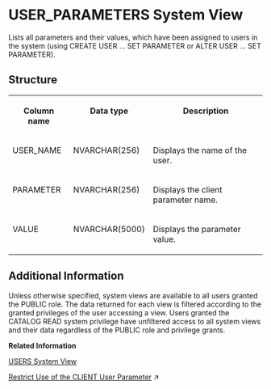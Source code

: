 <!-- loio2102244575191014a7bde2c7e6b52081 -->

# USER\_PARAMETERS System View

Lists all parameters and their values, which have been assigned to users in the system \(using CREATE USER ... SET PARAMETER or ALTER USER ... SET PARAMETER\).



<a name="loio2102244575191014a7bde2c7e6b52081___u_s_e_r__p_a_r_a_m_e_t_e_r_s_1struct_USER_PARAMETERS"/>

## Structure


<table>
<tr>
<th valign="top">

Column name

</th>
<th valign="top">

Data type

</th>
<th valign="top">

Description

</th>
</tr>
<tr>
<td valign="top">

USER\_NAME

</td>
<td valign="top">

NVARCHAR\(256\)

</td>
<td valign="top">

Displays the name of the user.

</td>
</tr>
<tr>
<td valign="top">

PARAMETER

</td>
<td valign="top">

NVARCHAR\(256\)

</td>
<td valign="top">

Displays the client parameter name.

</td>
</tr>
<tr>
<td valign="top">

VALUE

</td>
<td valign="top">

NVARCHAR\(5000\)

</td>
<td valign="top">

Displays the parameter value.

</td>
</tr>
</table>



<a name="loio2102244575191014a7bde2c7e6b52081__section_ky3_yyz_2zb"/>

## Additional Information

Unless otherwise specified, system views are available to all users granted the PUBLIC role. The data returned for each view is filtered according to the granted privileges of the user accessing a view. Users granted the CATALOG READ system privilege have unfiltered access to all system views and their data regardless of the PUBLIC role and privilege grants.

**Related Information**  


[USERS System View](users-system-view-2102609.md "Lists all users.")

[Restrict Use of the CLIENT User Parameter](https://help.sap.com/viewer/f9c5015e72e04fffa14d7d4f7267d897/2023_4_QRC/en-US/91af0e7d50a14936a388618974ef8dc1.html "Allow only authorized technical users to overwrite the value of the CLIENT parameter for a database connection or the value of the $$client$$ parameter in an SQL query.") :arrow_upper_right:

